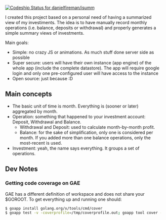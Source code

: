 [ ![Codeship Status for danielfireman/isumm](https://codeship.com/projects/6fd0e080-6b95-0133-2eb6-1a8865ac42d3/status?branch=master)](https://codeship.com/projects/115265)

I created this project based on a personal need of having a summarized view of my investiments. The idea is to have manually record monthly operations (i.e. balance, deposits or withdrawal) and properly generates a simple summary views of investments.

Main goals:

* Simple: no crazy JS or animations. As much stuff done server side as possible
* Super secure: users will have their own instance (app engine) of the whole app (include the complete datastore). The app will require google login and only one pre-configured user will have access to the instance
* Open source: just because :D 

## Main concepts

* The basic unit of time is month. Everything is (sooner or later) aggregated by month.
* Operation: something that happened to your investment account: Deposit, Withdrawal and Balance.
    * Withdrawal and Deposit: used to calculate month-by-month profit.
    * Balance: for the sake of simplification, only one is considered per month. If you added more than one balance operations, only the most-recent is used.
* Investment: yeah, the name says everything. It groups a set of operations.

## Dev Notes
### Getting code coverage on GAE
GAE has a different definition of workspace and does not share your $GOROOT. To get everything up and running one should:
```bash
$ goapp install golang.org/x/tools/cmd/cover
$ goapp test -v -coverprofile=/tmp/coverprofile.out; goapp tool cover -html /tmp/coverprofile.out
```